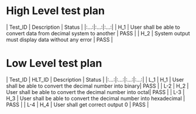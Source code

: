 # High Level test plan

| Test_ID | Description | Status |
|:...:|:...:|:...:|
| H_1 | User shall be able to convert data from decimal system to another | PASS |
| H_2 | System output must display data without any error | PASS |

# Low Level test plan

| Test_ID | HLT_ID | Description | Status |
|:...:|:...:|:...:|:...:|
| L_1 | H_1 | User shall be able to convert the decimal number into binary| PASS |
| L-2 | H_2 | User shall be able to convert the decimal number into octal| PASS |
| L-3 | H_3 | User shall be able to convert the decimal number into hexadecimal | PASS |
| L-4 | H_4 | User shall get correct output 0 | PASS |
